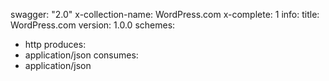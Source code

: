 swagger: "2.0"
x-collection-name: WordPress.com
x-complete: 1
info:
  title: WordPress.com
  version: 1.0.0
schemes:
- http
produces:
- application/json
consumes:
- application/json